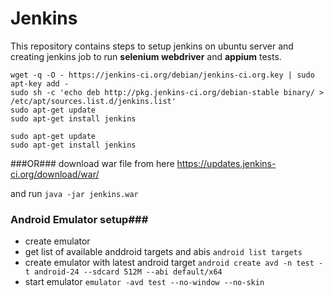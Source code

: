 # Jenkins

This repository contains steps to setup jenkins on ubuntu server and creating jenkins job to run **selenium webdriver** and **appium** tests.

```
wget -q -O - https://jenkins-ci.org/debian/jenkins-ci.org.key | sudo apt-key add -
sudo sh -c 'echo deb http://pkg.jenkins-ci.org/debian-stable binary/ > /etc/apt/sources.list.d/jenkins.list'
sudo apt-get update
sudo apt-get install jenkins

sudo apt-get update
sudo apt-get install jenkins

```

###OR###
download war file from here https://updates.jenkins-ci.org/download/war/

and run 
```java -jar jenkins.war```


### Android Emulator setup###

- create emulator
- get list of available anddroid targets and abis
``` android list targets ```
- create emulator with latest android target
``` android create avd -n test -t android-24 --sdcard 512M --abi default/x64 ```
- start emulator 
``` emulator -avd test --no-window --no-skin ```


